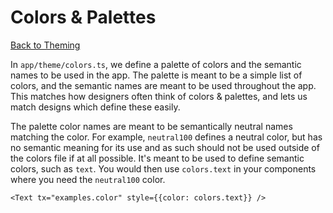 # Colors & Palettes

[Back to Theming](./Theming.md)

In `app/theme/colors.ts`, we define a palette of colors and the semantic names to be used in the app. The palette is meant to be a simple list of colors, and the semantic names are meant to be used throughout the app. This matches how designers often think of colors & palettes, and lets us match designs which define these easily.

The palette color names are meant to be semantically neutral names matching the color. For example, `neutral100` defines a neutral color, but has no semantic meaning for its use and as such should not be used outside of the colors file if at all possible. It's meant to be used to define semantic colors, such as `text`. You would then use `colors.text` in your components where you need the `neutral100` color.

```tsx
<Text tx="examples.color" style={{color: colors.text}} />
```